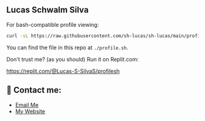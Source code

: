 ## Lucas Schwalm Silva

For bash-compatible profile viewing:
```bash
curl -sL https://raw.githubusercontent.com/sh-lucas/sh-lucas/main/profile.sh | bash
```

You can find the file in this repo at `./profile.sh`.

Don't trust me? (as you should)
Run it on Replit.com:

https://replit.com/@Lucas-S-SilvaS/profilesh

## 🔗 Contact me:
- [Email Me](mailto:lucas.schwalm.silva@gmail.com)
- [My Website](https://lucas-schwalm-silva.vercel.app/)
